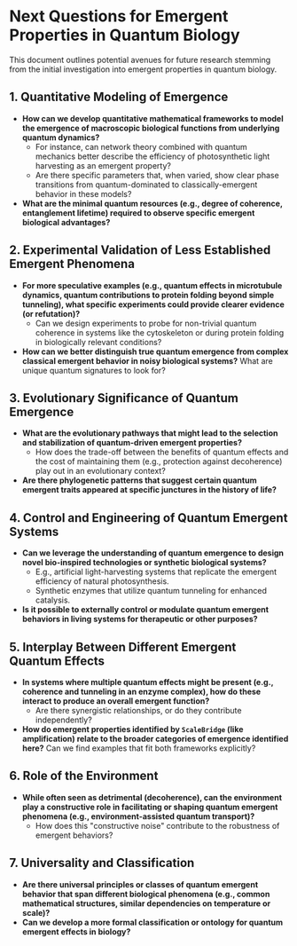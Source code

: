 # Next Questions for Emergent Properties in Quantum Biology

This document outlines potential avenues for future research stemming from the initial investigation into emergent properties in quantum biology.

## 1. Quantitative Modeling of Emergence
- **How can we develop quantitative mathematical frameworks to model the emergence of macroscopic biological functions from underlying quantum dynamics?**
    - For instance, can network theory combined with quantum mechanics better describe the efficiency of photosynthetic light harvesting as an emergent property?
    - Are there specific parameters that, when varied, show clear phase transitions from quantum-dominated to classically-emergent behavior in these models?
- **What are the minimal quantum resources (e.g., degree of coherence, entanglement lifetime) required to observe specific emergent biological advantages?**

## 2. Experimental Validation of Less Established Emergent Phenomena
- **For more speculative examples (e.g., quantum effects in microtubule dynamics, quantum contributions to protein folding beyond simple tunneling), what specific experiments could provide clearer evidence (or refutation)?**
    - Can we design experiments to probe for non-trivial quantum coherence in systems like the cytoskeleton or during protein folding in biologically relevant conditions?
- **How can we better distinguish true quantum emergence from complex classical emergent behavior in noisy biological systems?** What are unique quantum signatures to look for?

## 3. Evolutionary Significance of Quantum Emergence
- **What are the evolutionary pathways that might lead to the selection and stabilization of quantum-driven emergent properties?**
    - How does the trade-off between the benefits of quantum effects and the cost of maintaining them (e.g., protection against decoherence) play out in an evolutionary context?
- **Are there phylogenetic patterns that suggest certain quantum emergent traits appeared at specific junctures in the history of life?**

## 4. Control and Engineering of Quantum Emergent Systems
- **Can we leverage the understanding of quantum emergence to design novel bio-inspired technologies or synthetic biological systems?**
    - E.g., artificial light-harvesting systems that replicate the emergent efficiency of natural photosynthesis.
    - Synthetic enzymes that utilize quantum tunneling for enhanced catalysis.
- **Is it possible to externally control or modulate quantum emergent behaviors in living systems for therapeutic or other purposes?**

## 5. Interplay Between Different Emergent Quantum Effects
- **In systems where multiple quantum effects might be present (e.g., coherence and tunneling in an enzyme complex), how do these interact to produce an overall emergent function?**
    - Are there synergistic relationships, or do they contribute independently?
- **How do emergent properties identified by `ScaleBridge` (like amplification) relate to the broader categories of emergence identified here?** Can we find examples that fit both frameworks explicitly?

## 6. Role of the Environment
- **While often seen as detrimental (decoherence), can the environment play a constructive role in facilitating or shaping quantum emergent phenomena (e.g., environment-assisted quantum transport)?**
    - How does this "constructive noise" contribute to the robustness of emergent behaviors?

## 7. Universality and Classification
- **Are there universal principles or classes of quantum emergent behavior that span different biological phenomena (e.g., common mathematical structures, similar dependencies on temperature or scale)?**
- **Can we develop a more formal classification or ontology for quantum emergent effects in biology?**
